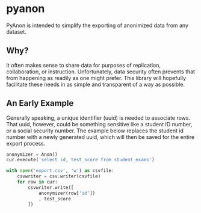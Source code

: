 # pyanon

PyAnon is intended to simplify the exporting of anonimized data from any dataset.

## Why?

It often makes sense to share data for purposes of replication, collaboration, or instruction. Unfortunately, data security often prevents that from happening as readily as one might prefer. This library will hopefully facilitate these needs in as simple and transparent of a way as possible.

## An Early Example

Generally speaking, a unique identifier (uuid) is needed to associate rows. That uuid, however, could be something sensitive like a student ID number, or a social security number. The example below replaces the student id number with a newly generated uuid, which will then be saved for the entire export process.

```python
anonymizer = Anon()
cur.execute('select id, test_score from student_exams')

with open('export.csv', 'w') as csvfile:
	csvwriter = csv.writer(csvfile)
	for row in cur:
		csvwriter.write([
			anonymizer(row['id'])
			, test_score
		])
```
